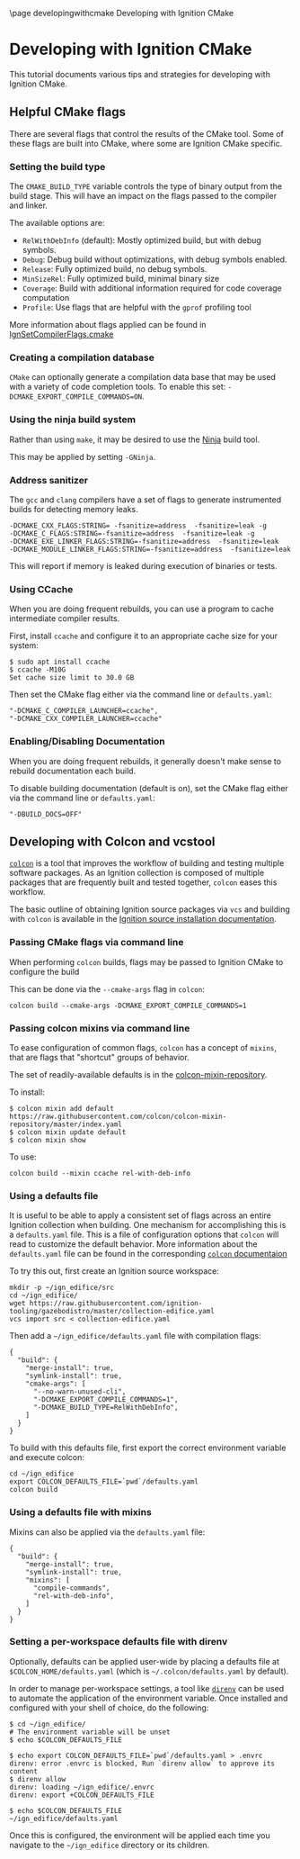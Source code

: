 \page developingwithcmake Developing with Ignition CMake 

# Developing with Ignition CMake

This tutorial documents various tips and strategies for developing with Ignition CMake.

## Helpful CMake flags

There are several flags that control the results of the CMake tool.
Some of these flags are built into CMake, where some are Ignition CMake specific.

### Setting the build type

The `CMAKE_BUILD_TYPE` variable controls the type of binary output from the build stage.
This will have an impact on the flags passed to the compiler and linker.

The available options are:

  * `RelWithDebInfo` (default): Mostly optimized build, but with debug symbols.
  * `Debug`: Debug build without optimizations, with debug symbols enabled.
  * `Release`: Fully optimized build, no debug symbols.
  * `MinSizeRel`: Fully optimized build, minimal binary size 
  * `Coverage`: Build with additional information required for code coverage computation
  * `Profile`: Use flags that are helpful with the `gprof` profiling tool

More information about flags applied can be found in [IgnSetCompilerFlags.cmake](https://github.com/ignitionrobotics/ign-cmake/blob/ign-cmake2/cmake/IgnSetCompilerFlags.cmake)

### Creating a compilation database

`CMake` can optionally generate a compilation data base that may be used with a variety of code completion tools.
To enable this set: `-DCMAKE_EXPORT_COMPILE_COMMANDS=ON`.

### Using the ninja build system

Rather than using `make`, it may be desired to use the [Ninja](https://ninja-build.org/) build tool.

This may be applied by setting `-GNinja`.

### Address sanitizer

The `gcc` and `clang` compilers have a set of flags to generate instrumented builds for detecting memory leaks.

```
-DCMAKE_CXX_FLAGS:STRING= -fsanitize=address  -fsanitize=leak -g
-DCMAKE_C_FLAGS:STRING=-fsanitize=address  -fsanitize=leak -g
-DCMAKE_EXE_LINKER_FLAGS:STRING=-fsanitize=address  -fsanitize=leak
-DCMAKE_MODULE_LINKER_FLAGS:STRING=-fsanitize=address  -fsanitize=leak
```

This will report if memory is leaked during execution of binaries or tests.

### Using CCache

When you are doing frequent rebuilds, you can use a program to cache intermediate compiler results.

First, install `ccache` and configure it to an appropriate cache size for your system:

```
$ sudo apt install ccache
$ ccache -M10G
Set cache size limit to 30.0 GB
```

Then set the CMake flag either via the command line or `defaults.yaml`:

```
"-DCMAKE_C_COMPILER_LAUNCHER=ccache",
"-DCMAKE_CXX_COMPILER_LAUNCHER=ccache"
```

### Enabling/Disabling Documentation

When you are doing frequent rebuilds, it generally doesn't make sense to rebuild documentation each build.

To disable building documentation (default is on), set the CMake flag either via the command line or `defaults.yaml`:

```
"-DBUILD_DOCS=OFF"
```

## Developing with Colcon and vcstool

[`colcon`](https://colcon.readthedocs.io/en/released/) is a tool that improves the workflow of building and testing multiple software packages.
As an Ignition collection is composed of multiple packages that are frequently built and tested together, `colcon` eases this workflow.

The basic outline of obtaining Ignition source packages via `vcs` and building with `colcon` is available in the [Ignition source installation documentation](https://ignitionrobotics.org/docs/latest/install_ubuntu_src).

### Passing CMake flags via command line

When performing `colcon` builds, flags may be passed to Ignition CMake to configure the build 

This can be done via the `--cmake-args` flag in `colcon`:

```
colcon build --cmake-args -DCMAKE_EXPORT_COMPILE_COMMANDS=1
```

### Passing colcon mixins via command line

To ease configuration of common flags, `colcon` has a concept of `mixins`, that are flags that "shortcut" groups of behavior.

The set of readily-available defaults is in the [colcon-mixin-repository](https://github.com/colcon/colcon-mixin-repository).

To install:

``` 
$ colcon mixin add default https://raw.githubusercontent.com/colcon/colcon-mixin-repository/master/index.yaml
$ colcon mixin update default
$ colcon mixin show
```

To use:

```
colcon build --mixin ccache rel-with-deb-info
```



### Using a defaults file

It is useful to be able to apply a consistent set of flags across an entire Ignition collection when building.
One mechanism for accomplishing this is a `defaults.yaml` file.
This is a file of configuration options that `colcon` will read to customize the default behavior.
More information about the `defaults.yaml` file can be found in the corresponding [`colcon` documentaion](https://colcon.readthedocs.io/en/released/user/configuration.html#defaults-yaml)

To try this out, first create an Ignition source workspace:
```
mkdir -p ~/ign_edifice/src
cd ~/ign_edifice/
wget https://raw.githubusercontent.com/ignition-tooling/gazebodistro/master/collection-edifice.yaml
vcs import src < collection-edifice.yaml
```

Then add a `~/ign_edifice/defaults.yaml` file with compilation flags:

```
{
  "build": {
    "merge-install": true,
    "symlink-install": true,
    "cmake-args": [
      "--no-warn-unused-cli",
      "-DCMAKE_EXPORT_COMPILE_COMMANDS=1",
      "-DCMAKE_BUILD_TYPE=RelWithDebInfo",
    ]
  }
}
```

To build with this defaults file, first export the correct environment variable and execute colcon:

```
cd ~/ign_edifice
export COLCON_DEFAULTS_FILE=`pwd`/defaults.yaml
colcon build
```

### Using a defaults file with mixins

Mixins can also be applied via the `defaults.yaml` file:

```
{
  "build": {
    "merge-install": true,
    "symlink-install": true,
    "mixins": [
      "compile-commands",
      "rel-with-deb-info",
    ]
  }
}
```

### Setting a per-workspace defaults file with direnv

Optionally, defaults can be applied user-wide by placing a defaults file at `$COLCON_HOME/defaults.yaml` (which is `~/.colcon/defaults.yaml` by default).

In order to manage per-workspace settings, a tool like [`direnv`](https://direnv.net/) can be used to automate the application of the environment variable.
Once installed and configured with your shell of choice, do the following:

```
$ cd ~/ign_edifice/
# The environment variable will be unset
$ echo $COLCON_DEFAULTS_FILE

$ echo export COLCON_DEFAULTS_FILE=`pwd`/defaults.yaml > .envrc
direnv: error .envrc is blocked, Run `direnv allow` to approve its content
$ direnv allow
direnv: loading ~/ign_edifice/.envrc                                            
direnv: export +COLCON_DEFAULTS_FILE

$ echo $COLCON_DEFAULTS_FILE
~/ign_edifice/defaults.yaml
```

Once this is configured, the environment will be applied each time you navigate to the `~/ign_edifice` directory or its children.



